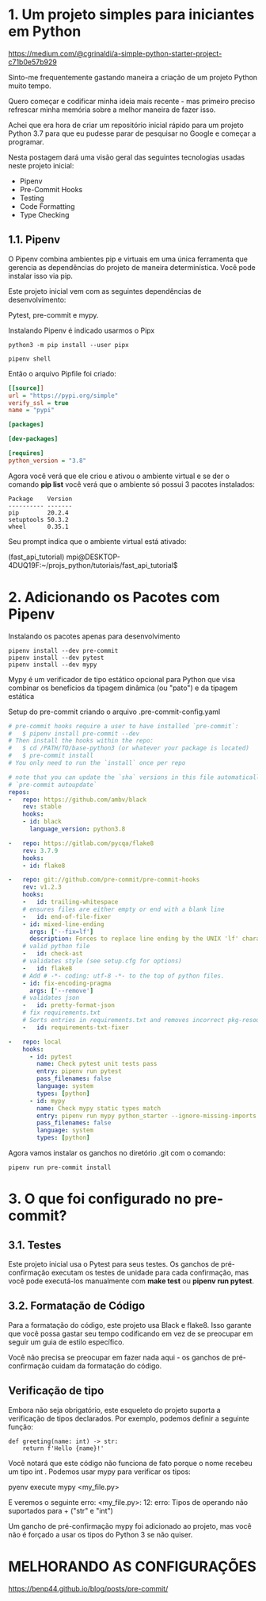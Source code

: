 # 1. Um projeto simples para iniciantes em Python

https://medium.com/@cgrinaldi/a-simple-python-starter-project-c71b0e57b929

Sinto-me frequentemente gastando maneira a criação de um projeto Python muito tempo.

Quero começar e codificar minha ideia mais recente - mas primeiro preciso refrescar minha memória sobre a melhor maneira de fazer isso.

Achei que era hora de criar um repositório inicial rápido para um projeto Python 3.7 para que eu pudesse parar de pesquisar no Google e começar a programar.

Nesta postagem dará uma visão geral das seguintes tecnologias usadas neste projeto inicial:
* Pipenv
* Pre-Commit Hooks
* Testing
* Code Formatting
* Type Checking

## 1.1. Pipenv

O Pipenv combina ambientes pip e virtuais em uma única ferramenta que gerencia as dependências do projeto de maneira determinística. Você pode instalar isso via pip.

Este projeto inicial vem com as seguintes dependências de desenvolvimento:

Pytest, pre-commit e mypy.

Instalando Pipenv é indicado usarmos o Pipx

```
python3 -m pip install --user pipx
```
```
pipenv shell
```

Então o arquivo Pipfile foi criado:

```ini
[[source]]
url = "https://pypi.org/simple"
verify_ssl = true
name = "pypi"

[packages]

[dev-packages]

[requires]
python_version = "3.8"
```

Agora você verá que ele criou e ativou o ambiente virtual e se der o comando **pip list**
você verá que o ambiente só possui 3 pacotes instalados:

```
Package    Version
---------- -------
pip        20.2.4
setuptools 50.3.2
wheel      0.35.1
```
Seu prompt indica que o ambiente virtual está ativado:

(fast_api_tutorial) mpi@DESKTOP-4DUQ19F:~/projs_python/tutoriais/fast_api_tutorial$


# 2. Adicionando os Pacotes com Pipenv

Instalando os pacotes apenas para desenvolvimento

```
pipenv install --dev pre-commit
pipenv install --dev pytest
pipenv install --dev mypy
```

Mypy é um verificador de tipo estático opcional para Python que visa combinar os benefícios da tipagem dinâmica (ou "pato") e da tipagem estática

Setup do pre-commit criando o arquivo .pre-commit-config.yaml

```yml
# pre-commit hooks require a user to have installed `pre-commit`:
#   $ pipenv install pre-commit --dev
# Then install the hooks within the repo:
#   $ cd /PATH/TO/base-python3 (or whatever your package is located)
#   $ pre-commit install
# You only need to run the `install` once per repo

# note that you can update the `sha` versions in this file automatically with the command
# `pre-commit autoupdate`
repos:
-   repo: https://github.com/ambv/black
    rev: stable
    hooks:
    - id: black
      language_version: python3.8

-   repo: https://gitlab.com/pycqa/flake8
    rev: 3.7.9
    hooks:
    - id: flake8

-   repo: git://github.com/pre-commit/pre-commit-hooks
    rev: v1.2.3
    hooks:
    -   id: trailing-whitespace
    # ensures files are either empty or end with a blank line
    -   id: end-of-file-fixer
    - id: mixed-line-ending
      args: ['--fix=lf']
      description: Forces to replace line ending by the UNIX 'lf' character.
    # valid python file
    -   id: check-ast
    # validates style (see setup.cfg for options)
    -   id: flake8
    # Add # -*- coding: utf-8 -*- to the top of python files.
    - id: fix-encoding-pragma
      args: ['--remove']
    # validates json
    -   id: pretty-format-json
    # fix requirements.txt
    # Sorts entries in requirements.txt and removes incorrect pkg-resources==0.0.0
    -   id: requirements-txt-fixer

-   repo: local
    hooks:
      - id: pytest
        name: Check pytest unit tests pass
        entry: pipenv run pytest
        pass_filenames: false
        language: system
        types: [python]
      - id: mypy
        name: Check mypy static types match
        entry: pipenv run mypy python_starter --ignore-missing-imports
        pass_filenames: false
        language: system
        types: [python]
```

Agora vamos instalar os ganchos no diretório .git com o comando:

```
pipenv run pre-commit install
```

# 3. O que foi configurado no pre-commit?

## 3.1. Testes

Este projeto inicial usa o Pytest para seus testes. Os ganchos de pré-confirmação executam os testes de unidade para cada confirmação, mas você pode executá-los manualmente com **make test** ou **pipenv run pytest**.

## 3.2.  Formatação de Código
Para a formatação do código, este projeto usa Black e flake8. Isso garante que você possa gastar seu tempo codificando em vez de se preocupar em seguir um guia de estilo específico.

Você não precisa se preocupar em fazer nada aqui - os ganchos de pré-confirmação cuidam da formatação do código.

## Verificação de tipo
Embora não seja obrigatório, este esqueleto do projeto suporta a verificação de tipos declarados. Por exemplo, podemos definir a seguinte função:

```
def greeting(name: int) -> str:
    return f'Hello {name}!'
```

Você notará que este código não funciona de fato porque o nome recebeu um tipo int . Podemos usar mypy para verificar os tipos:

pyenv execute mypy <my_file.py>

E veremos o seguinte erro:
<my_file.py>: 12: erro: Tipos de operando não suportados para + ("str" ​​e "int")

Um gancho de pré-confirmação mypy foi adicionado ao projeto, mas você não é forçado a usar os tipos do Python 3 se não quiser.


# MELHORANDO AS CONFIGURAÇÕES

https://benp44.github.io/blog/posts/pre-commit/
